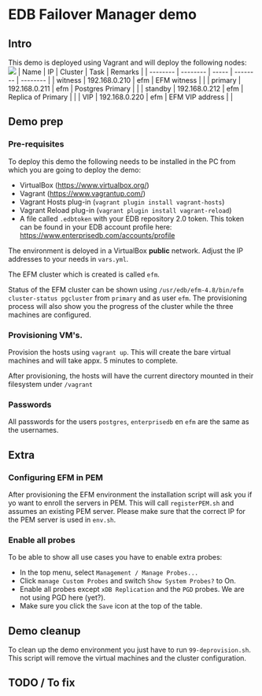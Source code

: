 # EDB Failover Manager demo

## Intro
This demo is deployed using Vagrant and will deploy the following nodes:
![](https://www.enterprisedb.com/docs/static/68da4913f0bb3b9a09585ec16cf63c5f/0c69d/failover_manager_overview.png)
| Name | IP | Cluster | Task | Remarks |
| -------- | -------- | ----- | -------- | -------- |
| witness | 192.168.0.210 | efm | EFM witness |  |
| primary | 192.168.0.211 | efm | Postgres Primary | |
| standby | 192.168.0.212 | efm | Replica of Primary |  |
| VIP | 192.168.0.220 | efm | EFM VIP address | |

## Demo prep
### Pre-requisites
To deploy this demo the following needs to be installed in the PC from which you are going to deploy the demo:

- VirtualBox (https://www.virtualbox.org/)
- Vagrant (https://www.vagrantup.com/)
- Vagrant Hosts plug-in (`vagrant plugin install vagrant-hosts`)
- Vagrant Reload plug-in (`vagrant plugin install vagrant-reload`)
- A file called `.edbtoken` with your EDB repository 2.0 token. This token can be found in your EDB account profile here: https://www.enterprisedb.com/accounts/profile

The environment is deloyed in a VirtualBox **public** network. Adjust the IP addresses to your needs in `vars.yml`.

The EFM cluster which is created is called `efm`. 

Status of the EFM cluster can be shown using `/usr/edb/efm-4.8/bin/efm cluster-status pgcluster` from `primary` and as user `efm`. The provisioning process will also show you the progress of the cluster while the three machines are configured.

### Provisioning VM's.
Provision the hosts using `vagrant up`. This will create the bare virtual machines and will take appx. 5 minutes to complete. 

After provisioning, the hosts will have the current directory mounted in their filesystem under `/vagrant`

### Passwords
All passwords for the users `postgres`, `enterprisedb` en `efm` are the same as the usernames.

## Extra
### Configuring EFM in PEM
After provisioning the EFM environment the installation script will ask you if yo want to enroll the servers in PEM. This will call `registerPEM.sh` and assumes an existing PEM server. Please make sure that the correct IP for the PEM server is used in `env.sh`.

### Enable all probes
To be able to show all use cases you have to enable extra probes:
- In the top menu, select `Management / Manage Probes...`
- Click `manage Custom Probes` and switch `Show System Probes?` to On.
- Enable all probes except `xDB Replication` and the `PGD` probes. We are not using PGD here (yet?).
- Make sure you click the `Save` icon at the top of the table.

## Demo cleanup
To clean up the demo environment you just have to run `99-deprovision.sh`. This script will remove the virtual machines and the cluster configuration.

## TODO / To fix
